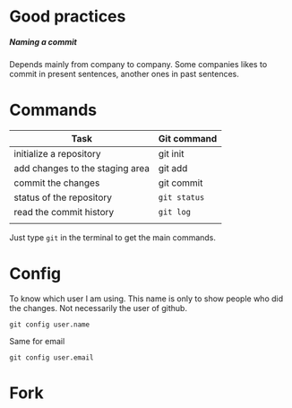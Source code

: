 # Good practices

##### Naming a commit
Depends mainly from company to company. Some companies likes to commit in present sentences, another ones in past sentences.

# Commands


| Task                            | Git command  |
| ------------------------------- | ------------ |
| initialize a repository         | git init     |
| add changes to the staging area | git add      |
| commit the changes              | git commit             |
| status of the repository        | `git status` |
| read the commit history         | `git log`    |
|                                 |              |


Just type `git` in the terminal to get the main commands.

# Config

To know which user I am using. This name is only to show people who did the changes. Not necessarily the user of github.

`git config user.name`

Same for email

`git config user.email`

# Fork


